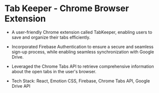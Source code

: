 # Tab Keeper - Chrome Browser Extension

- A user-friendly Chrome extension called TabKeeper, enabling users to save and organize their tabs efficiently.
- Incorporated Firebase Authentication to ensure a secure and seamless sign-up process, while enabling seamless synchronization with Google Drive.
- Leveraged the Chrome Tabs API to retrieve comprehensive information about the open tabs in the user's browser.

- Tech Stack: React, Emotion CSS, Firebase, Chrome Tabs API, Google Drive API